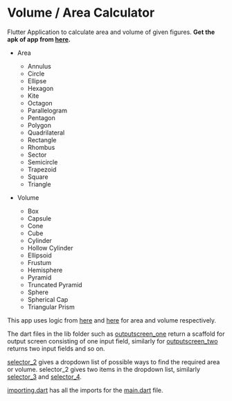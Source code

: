 # Volume / Area Calculator

Flutter Application to calculate area and volume of given figures.
<b>Get the apk of app from [here](https://github.com/gg-dev-05/3dVolume-Area/blob/master/app-release.apk?raw=true).</b>

* Area
   - Annulus
   - Circle
   - Ellipse
   - Hexagon
   - Kite
   - Octagon
   - Parallelogram
   - Pentagon
   - Polygon
   - Quadrilateral
   - Rectangle
   - Rhombus
   - Sector
   - Semicircle
   - Trapezoid
   - Square
   - Triangle
 
* Volume 
  - Box
  - Capsule
  - Cone
  - Cube
  - Cylinder
  - Hollow Cylinder
  - Ellipsoid
  - Frustum
  - Hemisphere
  - Pyramid
  - Truncated Pyramid
  - Sphere
  - Spherical Cap
  - Triangular Prism
 
 
 
 
 
This app uses logic from [here](https://www.omnicalculator.com/math/area) and [here](https://www.omnicalculator.com/math/volume) for area and volume respectively.

The dart files in the lib folder such as [outputscreen_one](https://github.com/gg-dev-05/3dVolume-Area/tree/master/lib/outputScreen_one.dart) return a scaffold for output screen consisting of one input field, similarly for [outputscreen_two](https://github.com/gg-dev-05/3dVolume-Area/blob/master/lib/outputScreen_two.dart) returns two input fields and so on.

[selector_2](https://github.com/gg-dev-05/3dVolume-Area/blob/master/lib/selector_2.dart) gives a dropdown list of possible ways to find the required area or volume. 
selector_2 gives two items in the dropdown list, similarly [selector_3](https://github.com/gg-dev-05/3dVolume-Area/blob/master/lib/selector_3.dart) and [selector_4](https://github.com/gg-dev-05/3dVolume-Area/blob/master/lib/selector_4.dart).

[importing.dart](https://github.com/gg-dev-05/3dVolume-Area/blob/master/lib/importing.dart) has all the imports for the [main.dart](https://github.com/gg-dev-05/3dVolume-Area/blob/master/lib/main.dart) file.

   


